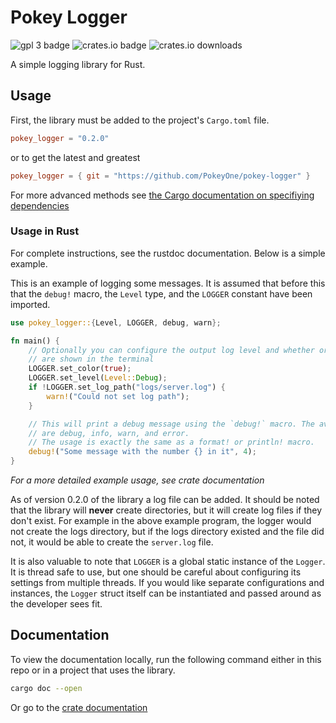 # Pokey Logger

![gpl 3 badge](https://img.shields.io/badge/license-GPL%203.0-blue)
![crates.io badge](https://img.shields.io/crates/v/pokey_logger)
![crates.io downloads](https://img.shields.io/crates/d/pokey_logger)

A simple logging library for Rust.

## Usage

First, the library must be added to the project's `Cargo.toml` file.
```toml
pokey_logger = "0.2.0"
```
or to get the latest and greatest
```toml
pokey_logger = { git = "https://github.com/PokeyOne/pokey-logger" }
```
For more advanced methods see [the Cargo documentation on specifiying dependencies](https://doc.rust-lang.org/cargo/reference/specifying-dependencies.html)

### Usage in Rust

For complete instructions, see the rustdoc documentation. Below is a simple
example.

This is an example of logging some messages. It is assumed that before this
that the `debug!` macro, the `Level` type, and the `LOGGER` constant have been
imported.
```rust
use pokey_logger::{Level, LOGGER, debug, warn};

fn main() {
    // Optionally you can configure the output log level and whether or not colours
    // are shown in the terminal
    LOGGER.set_color(true);
    LOGGER.set_level(Level::Debug);
    if !LOGGER.set_log_path("logs/server.log") {
        warn!("Could not set log path");
    }

    // This will print a debug message using the `debug!` macro. The available macros
    // are debug, info, warn, and error.
    // The usage is exactly the same as a format! or println! macro.
    debug!("Some message with the number {} in it", 4);
}
```
*For a more detailed example usage, see crate documentation*

As of version 0.2.0 of the library a log file can be added. It should be noted
that the library will **never** create directories, but it will create log files
if they don't exist. For example in the above example program, the logger would
not create the logs directory, but if the logs directory existed and the file
did not, it would be able to create the `server.log` file.

It is also valuable to note that `LOGGER` is a global static instance of the
`Logger`. It is thread safe to use, but one should be careful about configuring
its settings from multiple threads. If you would like separate configurations
and instances, the `Logger` struct itself can be instantiated and passed around
as the developer sees fit.

## Documentation
To view the documentation locally, run the following command either in this
repo or in a project that uses the library.
```bash
cargo doc --open
```
Or go to the [crate documentation](https://docs.rs/pokey_logger/0.2.0/pokey_logger/)
